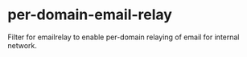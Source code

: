 # per-domain-email-relay
Filter for emailrelay to enable per-domain relaying of email for internal network.
